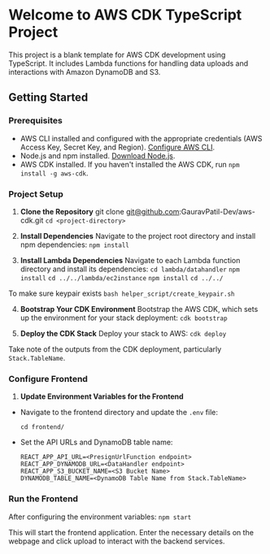 # Welcome to AWS CDK TypeScript Project

This project is a blank template for AWS CDK development using TypeScript. It includes Lambda functions for handling data uploads and interactions with Amazon DynamoDB and S3.

## Getting Started

### Prerequisites
- AWS CLI installed and configured with the appropriate credentials (AWS Access Key, Secret Key, and Region). [Configure AWS CLI](https://docs.aws.amazon.com/cli/latest/userguide/cli-chap-configure.html).
- Node.js and npm installed. [Download Node.js](https://nodejs.org/en/download/).
- AWS CDK installed. If you haven't installed the AWS CDK, run `npm install -g aws-cdk`.

### Project Setup

1. **Clone the Repository**
git clone git@github.com:GauravPatil-Dev/aws-cdk.git
`cd <project-directory>`

2. **Install Dependencies**
Navigate to the project root directory and install npm dependencies:
`npm install`

3. **Install Lambda Dependencies**
Navigate to each Lambda function directory and install its dependencies:
`cd lambda/datahandler`
`npm install`
`cd ../../lambda/ec2instance`
`npm install`
`cd ../../`

To make sure keypair exists 
`bash helper_script/create_keypair.sh`

4. **Bootstrap Your CDK Environment**
Bootstrap the AWS CDK, which sets up the environment for your stack deployment:
`cdk bootstrap`

5. **Deploy the CDK Stack**
Deploy your stack to AWS:
`cdk deploy`


Take note of the outputs from the CDK deployment, particularly `Stack.TableName`.
### Configure Frontend

1. **Update Environment Variables for the Frontend**
- Navigate to the frontend directory and update the `.env` file:
  ```
  cd frontend/
  ```
- Set the API URLs and DynamoDB table name:
  ```
  REACT_APP_API_URL=<PresignUrlFunction endpoint>
  REACT_APP_DYNAMODB_URL=<DataHandler endpoint>
  REACT_APP_S3_BUCKET_NAME=<S3 Bucket Name>
  DYNAMODB_TABLE_NAME=<DynamoDB Table Name from Stack.TableName>
  ```

### Run the Frontend

After configuring the environment variables:
`npm start`

This will start the frontend application. Enter the necessary details on the webpage and click upload to interact with the backend services.
